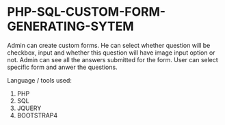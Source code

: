 # PHP-SQL-CUSTOM-FORM-GENERATING-SYTEM

Admin can create custom forms.
He can select whether question will be checkbox, input and whether this question will have image input option or not. 
Admin can see all the answers submitted for the form.
User can select specific form and anwer the questions.

Language / tools used:
  1. PHP
  2. SQL
  3. JQUERY
  4. BOOTSTRAP4
